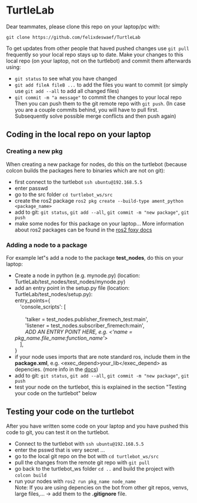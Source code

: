 # TurtleLab
Dear teammates, please clone this repo on your laptop/pc with:
```
git clone https://github.com/felixdeswaef/TurtleLab
```
To get updates from other people that haved pushed changes use `git pull` frequently so your local repo stays up to date.
Make your changes to this local repo (on your laptop, not on the turtlebot) and commit them afterwards using:
- `git status` to see what you have changed
- `git add fileA fileB ...` to add the files you want to commit (or simply use `git add --all` to add all changed files)
- `git commit -m "a message"` to commit the changes to your local repo <br/>
Then you can push them to the git remote repo with `git push`. 
(In case you are a couple commits behind, you will have to pull first. Subsequently solve possible merge conflicts and then push again)

## Coding in the local repo on your laptop
### Creating a new pkg
When creating a new package for nodes, do this on the turtlebot (because colcon builds the packages here to binaries which are not on git):
- first connect to the turtlebot `ssh ubuntu@192.168.5.5`
- enter passwd
- go to the src folder `cd turtlebot_ws/src` 
- create the ros2 package `ros2 pkg create --build-type ament_python <package_name>`
- add to git: `git status`, `git add --all`, `git commit -m "new package"`, `git push`
- make some nodes for this package on your laptop...
More information about ros2 packages can be found in the [ros2 foxy docs](https://docs.ros.org/en/foxy/Tutorials/Beginner-Client-Libraries/Creating-Your-First-ROS2-Package.html)
### Adding a node to a package
For example let"s add a node to the package **test_nodes**, do this on your laptop:
- Create a node in python (e.g. mynode.py) (location: TurtleLab/test_nodes/test_nodes/mynode.py)
- add an entry point in the setup.py file (location: TurtleLab/test_nodes/setup.py):<br/>
entry_points={ <br/>
&emsp;'console_scripts': [<br/>             
&emsp;&emsp;'talker = test_nodes.publisher_firemech_test:main',<br/>
&emsp;&emsp;'listener = test_nodes.subscriber_firemech:main',<br/>
&emsp;&emsp;*ADD AN ENTRY POINT HERE, e.g. <'name = pkg_name.file_name:function_name'>*<br/>
&emsp;],<br/>
}<br/>
- if your node uses imports that are note standard ros, include them in the **package.xml**, e.g. <exec_depend>your_lib</exec_depend> as depencies. (more info in the [docs](https://docs.ros.org/en/foxy/Tutorials/Intermediate/Rosdep.html))
- add to git: `git status`, `git add --all`, `git commit -m "new package"`, `git push`
- test your node on the turtlebot, this is explained in the section "Testing your code on the turtlebot" below

## Testing your code on the turtlebot
After you have written some code on your laptop and you have pushed this code to git, you can test it on the turtlebot.
- Connect to the turtlebot with `ssh ubuntu@192.168.5.5`
- enter the psswd that is very secret ...
- go to the local git repo on the bot with `cd turtlebot_ws/src`
- pull the changes from the remote git repo with `git pull`
- go back to the turtlebot_ws folder `cd ..` and build the project with `colcon build`
- run your nodes with `ros2 run pkg_name node_name`<br/>
Note: If you are using depencies on the bot from other git repos, venvs, large files,... -> add them to the **.gitignore** file.




